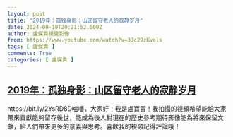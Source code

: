 ```yaml
---
layout: post
title: "2019年：孤独身影：山区留守老人的寂静岁月"
date: 2024-09-19T20:21:52.000Z
author: 盧保貴視覺影像
from: https://www.youtube.com/watch?v=3Jc29zKvels
tags: [ 盧保貴 ]
comments: True
categories: [ 盧保貴 ]
---
```

<!--1726777312000-->
[2019年：孤独身影：山区留守老人的寂静岁月](https://www.youtube.com/watch?v=3Jc29zKvels)
------

<div>
https://bit.ly/2YsRD8D哈嘍，大家好！我是盧寶貴！我拍攝的視頻希望能給大家帶來貢獻能夠留存後世，能成為後人對現在的歷史參考期待影像能為將來保留文獻，給人們帶來更多的意義與思考。喜歡我的視頻記得評論哦！
</div>
